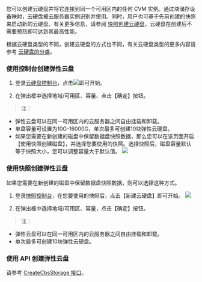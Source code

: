 您可以创建云硬盘并将它连接到同一个可用区内的任何 CVM 实例。通过块储存设备映射，云硬盘被云服务器实例识别并使用。同时，用户也可基于先前创建的快照来启动新的云硬盘。有关更多信息，请参阅 [快照创建云硬盘](/doc/product/362/5757)，云硬盘在创建后不需要预热即可达到其最高性能。

根据云硬盘类型的不同，创建云硬盘的方式也不同，有关云硬盘类型的更多内容请参考 [云硬盘的分类](/doc/product/362/2353)。

### 使用控制台创建弹性云盘

1) 登录[云硬盘控制台](http://console.tcecqpoc.fsphere.cn/cvm/cbs)，点击![](//mccdn.qcloud.com/static/img/acaf7d7ec8c66cd55ab9dd1be3319dfb/image.png)即可开始。

2) 在弹出框中选择地域/可用区、容量、点击【确定】按钮。



> 注：
> 
- 弹性云盘可以在同一可用区内的云服务器之间自由挂载和卸载。
- 单盘容量可设置为10G-16000G，单次最多可创建10块弹性云硬盘。
- 如果您需要在新创建的磁盘中保留数据盘快照数据，那么您可以在该页面开启【使用快照创建磁盘】，并选择您要使用的快照。选择快照后，磁盘容量默认等于快照大小，您可以调整容量大于默认值。
![](//mccdn.qcloud.com/static/img/4fc60b3b41287146e6cbc8768a62f90b/image.png)

### 使用快照创建弹性云盘
如果您需要在新创建的磁盘中保留数据盘快照数据，则可以选择这种方式。

1) 登录[快照控制台](http://console.tcecqpoc.fsphere.cn/cvm/snapshot)，在您要使用的快照后，点击【新建云硬盘】即可开始。
![](//mccdn.qcloud.com/static/img/475d66590b426a60c862b9d20373a552/image.png)

2) 在弹出框中选择地域/可用区、容量，点击【确定】按钮。
> 注：
> 
- 弹性云盘可以在同一可用区内的云服务器之间自由挂载和卸载。
- 单次最多可创建10块弹性云硬盘。



### 使用 API 创建弹性云盘
请参考 [CreateCbsStorage 接口](/doc/api/364/2524)。

